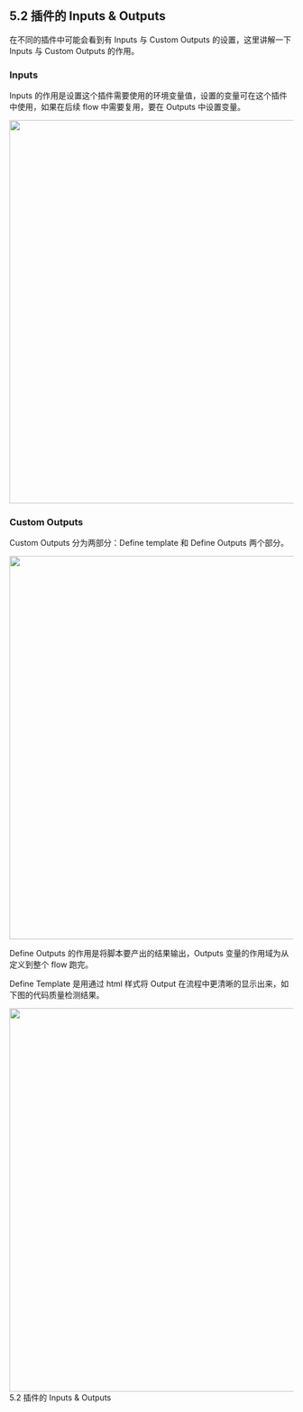 ## 5.2 插件的 Inputs & Outputs

在不同的插件中可能会看到有 Inputs 与 Custom Outputs 的设置，这里讲解一下 Inputs 与 Custom Outputs 的作用。

### Inputs 

Inputs 的作用是设置这个插件需要使用的环境变量值，设置的变量可在这个插件中使用，如果在后续 flow 中需要复用，要在 Outputs 中设置变量。

<img src="https://dn-shimo-image.qbox.me/p3G8Em3QZOEnQxAE.png!thumbnail" width=680>

### Custom Outputs 

Custom Outputs 分为两部分：Define template 和 Define Outputs 两个部分。

<img src="https://dn-shimo-image.qbox.me/ZPzBCvJrFGovUTLr.png!thumbnail" width=680>

Define Outputs 的作用是将脚本要产出的结果输出，Outputs 变量的作用域为从定义到整个 flow 跑完。

<b></b>

Define Template 是用通过 html  样式将 Output 在流程中更清晰的显示出来，如下图的代码质量检测结果。

<img src="https://dn-shimo-image.qbox.me/7ehi78DwLUAPYgY6.png!thumbnail" width=680>
5.2 插件的 Inputs & Outputs
